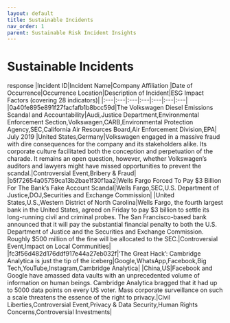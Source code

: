 ```yaml
---
layout: default
title: Sustainable Incidents
nav_order: 1
parent: Sustainable Risk Incident Insights
---
```



# Sustainable Incidents


response
|Incident ID|Incident Name|Company Affiliation |Date of Occurrence|Occurrence Location|Description of Incident|ESG Impact Factors (covering 28 indicators)|
|:---|:---|:---|:---|:---|:---|:---|
|0a40fe895e891f27facfafb1b8bcc59d|The Volkswagen Diesel Emissions Scandal and Accountability|Audi,Justice Department,Environmental Enforcement Section,Volkswagen,CARB,Environmental Protection Agency,SEC,California Air Resources Board,Air Enforcement Division,EPA| July 2019 |United States,Germany|Volkswagen engaged in a massive fraud with dire consequences for the company and its stakeholders alike. Its corporate culture facilitated both the conception and perpetuation of the charade. It remains an open question, however, whether Volkswagen’s auditors and lawyers might have missed opportunities to prevent the scandal.|Controversial Event,Bribery & Fraud|
|b5f72654a05759ca13b2bae1f30f1aa2|Wells Fargo Forced To Pay $3 Billion For The Bank’s Fake Account Scandal|Wells Fargo,SEC,U.S. Department of Justice,DOJ,Securities and Exchange Commission|  |United States,U.S.,Western District of North Carolina|Wells Fargo, the fourth largest bank in the United States, agreed on Friday to pay $3 billion to settle its long-running civil and criminal probes. The San Francisco-based bank announced that it will pay the substantial financial penalty to both the U.S. Department of Justice and the Securities and Exchange Commission. Roughly $500 million of the fine will be allocated to the SEC.|Controversial Event,Impact on Local Communities|
|fc3f56d482d176ddf917e44a27eb032f|‘The Great Hack’: Cambridge Analytica is just the tip of the iceberg|Google,WhatsApp,Facebook,Big Tech,YouTube,Instagram,Cambridge Analytica|  |China,US|Facebook and Google have amassed data vaults with an unprecedented volume of information on human beings. Cambridge Analytica bragged that it had up to 5000 data points on every US voter. Mass corporate surveillance on such a scale threatens the essence of the right to privacy.|Civil Liberties,Controversial Event,Privacy & Data Security,Human Rights Concerns,Controversial Investments|

